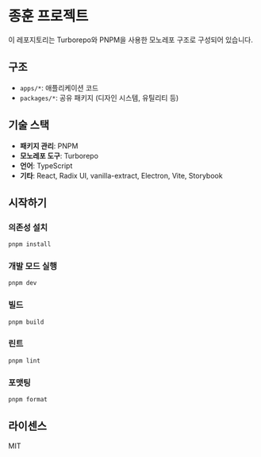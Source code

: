 # 종훈 프로젝트

이 레포지토리는 Turborepo와 PNPM을 사용한 모노레포 구조로 구성되어 있습니다.

## 구조

- `apps/*`: 애플리케이션 코드
- `packages/*`: 공유 패키지 (디자인 시스템, 유틸리티 등)

## 기술 스택

- **패키지 관리**: PNPM
- **모노레포 도구**: Turborepo
- **언어**: TypeScript
- **기타**: React, Radix UI, vanilla-extract, Electron, Vite, Storybook

## 시작하기

### 의존성 설치

```bash
pnpm install
```

### 개발 모드 실행

```bash
pnpm dev
```

### 빌드

```bash
pnpm build
```

### 린트

```bash
pnpm lint
```

### 포맷팅

```bash
pnpm format
```

## 라이센스

MIT
